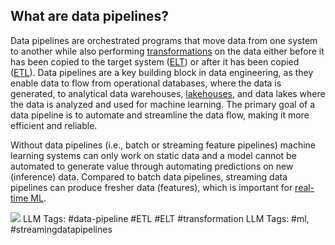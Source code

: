 What are data pipelines?
------------------------

Data pipelines are orchestrated programs that move data from one system to another while also performing [transformations](https://www.hopsworks.ai/dictionary/transformation) on the data either before it has been copied to the target system ([ELT](https://www.hopsworks.ai/dictionary/elt)) or after it has been copied ([ETL](https://www.hopsworks.ai/dictionary/etl)). Data pipelines are a key building block in data engineering, as they enable data to flow from operational databases, where the data is generated, to analytical data warehouses, [lakehouses](https://www.hopsworks.ai/dictionary/data-lakehouse), and data lakes where the data is analyzed and used for machine learning. The primary goal of a data pipeline is to automate and streamline the data flow, making it more efficient and reliable.

Without data pipelines (i.e., batch or streaming feature pipelines) machine learning systems can only work on static data and a model cannot be automated to generate value through automating predictions on new (inference) data. Compared to batch data pipelines, streaming data pipelines can produce fresher data (features), which is important for [real-time ML](https://www.hopsworks.ai/dictionary/real-time-machine-learning).

![](https://assets.website-files.com/618399cd49d125734c8dec95/6438005bdb85a4c3de771494_SS5okSODBwMPVDKfNh3JkoH6u8-3sdwEq8yzVksWExqexQUV9gWTkVbbgaITWOjUucD8Qlzv6AC2WSnlR4esUTEdEWAf7d0PjtCmGxZGvPTvqG936HSq_uPWOABhlu8asKRMDFEklAj0iy5Nnn91Pg.png)
LLM Tags:  #data-pipeline #ETL #ELT #transformation 
LLM Tags:  #ml, #streamingdatapipelines
